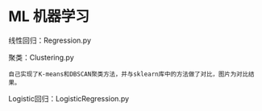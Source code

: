 # ML 机器学习

线性回归：Regression.py

聚类：Clustering.py 

    自己实现了K-means和DBSCAN聚类方法，并与sklearn库中的方法做了对比，图片为对比结果。
    
Logistic回归：LogisticRegression.py
